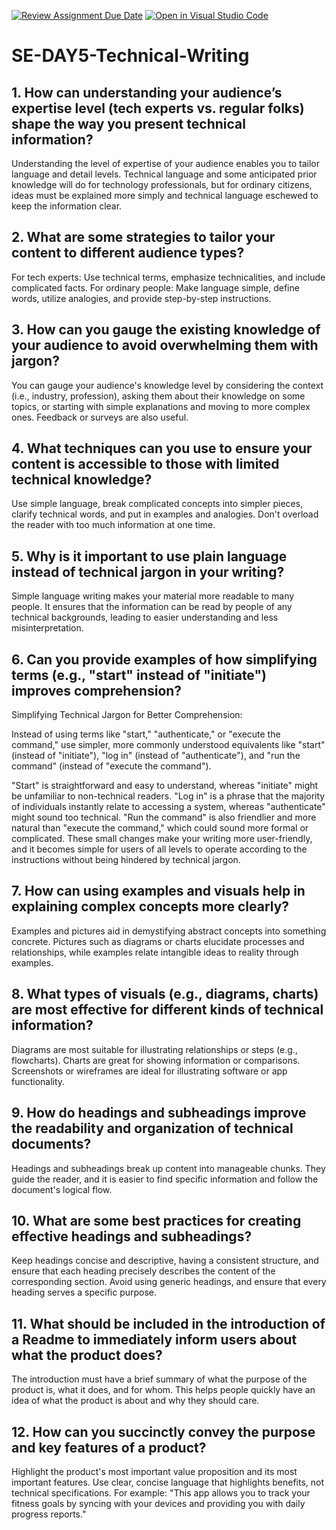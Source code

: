 [![Review Assignment Due Date](https://classroom.github.com/assets/deadline-readme-button-22041afd0340ce965d47ae6ef1cefeee28c7c493a6346c4f15d667ab976d596c.svg)](https://classroom.github.com/a/zsAR-pyY)
[![Open in Visual Studio Code](https://classroom.github.com/assets/open-in-vscode-2e0aaae1b6195c2367325f4f02e2d04e9abb55f0b24a779b69b11b9e10269abc.svg)](https://classroom.github.com/online_ide?assignment_repo_id=18482116&assignment_repo_type=AssignmentRepo)
# SE-DAY5-Technical-Writing
## 1. How can understanding your audience’s expertise level (tech experts vs. regular folks) shape the way you present technical information?
Understanding the level of expertise of your audience enables you to tailor language and detail levels. Technical language and some anticipated prior knowledge will do for technology professionals, but for ordinary citizens, ideas must be explained more simply and technical language eschewed to keep the information clear.

## 2. What are some strategies to tailor your content to different audience types?
For tech experts: Use technical terms, emphasize technicalities, and include complicated facts. For ordinary people: Make language simple, define words, utilize analogies, and provide step-by-step instructions.

## 3. How can you gauge the existing knowledge of your audience to avoid overwhelming them with jargon?
You can gauge your audience's knowledge level by considering the context (i.e., industry, profession), asking them about their knowledge on some topics, or starting with simple explanations and moving to more complex ones. Feedback or surveys are also useful.

## 4. What techniques can you use to ensure your content is accessible to those with limited technical knowledge?
Use simple language, break complicated concepts into simpler pieces, clarify technical words, and put in examples and analogies. Don't overload the reader with too much information at one time.

## 5. Why is it important to use plain language instead of technical jargon in your writing?
Simple language writing makes your material more readable to many people. It ensures that the information can be read by people of any technical backgrounds, leading to easier understanding and less misinterpretation.

## 6. Can you provide examples of how simplifying terms (e.g., "start" instead of "initiate") improves comprehension?
Simplifying Technical Jargon for Better Comprehension:

Instead of using terms like "start," "authenticate," or "execute the command," use simpler, more commonly understood equivalents like "start" (instead of "initiate"), "log in" (instead of "authenticate"), and "run the command" (instead of "execute the command").

"Start" is straightforward and easy to understand, whereas "initiate" might be unfamiliar to non-technical readers.
"Log in" is a phrase that the majority of individuals instantly relate to accessing a system, whereas "authenticate" might sound too technical.
"Run the command" is also friendlier and more natural than "execute the command," which could sound more formal or complicated.
These small changes make your writing more user-friendly, and it becomes simple for users of all levels to operate according to the instructions without being hindered by technical jargon.

## 7. How can using examples and visuals help in explaining complex concepts more clearly?
Examples and pictures aid in demystifying abstract concepts into something concrete. Pictures such as diagrams or charts elucidate processes and relationships, while examples relate intangible ideas to reality through examples.

## 8. What types of visuals (e.g., diagrams, charts) are most effective for different kinds of technical information?
Diagrams are most suitable for illustrating relationships or steps (e.g., flowcharts). Charts are great for showing information or comparisons. Screenshots or wireframes are ideal for illustrating software or app functionality.

## 9. How do headings and subheadings improve the readability and organization of technical documents?
Headings and subheadings break up content into manageable chunks. They guide the reader, and it is easier to find specific information and follow the document's logical flow.

## 10. What are some best practices for creating effective headings and subheadings?
Keep headings concise and descriptive, having a consistent structure, and ensure that each heading precisely describes the content of the corresponding section. Avoid using generic headings, and ensure that every heading serves a specific purpose.

## 11. What should be included in the introduction of a Readme to immediately inform users about what the product does?
The introduction must have a brief summary of what the purpose of the product is, what it does, and for whom. This helps people quickly have an idea of what the product is about and why they should care.

## 12. How can you succinctly convey the purpose and key features of a product?
Highlight the product's most important value proposition and its most important features. Use clear, concise language that highlights benefits, not technical specifications. For example: "This app allows you to track your fitness goals by syncing with your devices and providing you with daily progress reports."
